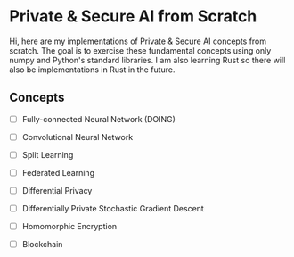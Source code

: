 # Private &amp; Secure AI from Scratch
Hi, here are my implementations of Private &amp; Secure AI concepts from scratch. The goal is to exercise these fundamental concepts using only numpy and Python's standard libraries. I am also learning Rust so there will also be implementations in Rust in the future.

## Concepts
- [ ] Fully-connected Neural Network (DOING)
- [ ] Convolutional Neural Network
- [ ] Split Learning
- [ ] Federated Learning
- [ ] Differential Privacy
- [ ] Differentially Private Stochastic Gradient Descent
- [ ] Homomorphic Encryption
- [ ] Blockchain

